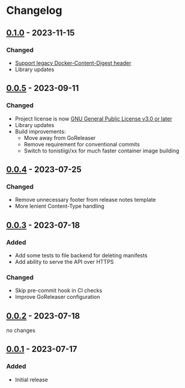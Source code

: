 # Changelog

## [0.1.0] - 2023-11-15

### Changed

- [Support legacy Docker-Content-Digest header](https://github.com/makkes/garage/pull/31)
- Library updates

## [0.0.5] - 2023-09-11

### Changed

- Project license is now [GNU General Public License v3.0 or later](https://spdx.org/licenses/GPL-3.0-or-later.html)
- Library updates
- Build improvements:
  - Move away from GoReleaser
  - Remove requirement for conventional commits
  - Switch to tonistiigi/xx for much faster container image building

## [0.0.4] - 2023-07-25

### Changed

- Remove unnecessary footer from release notes template
- More lenient Content-Type handling


## [0.0.3] - 2023-07-18

### Added

- Add some tests to file backend for deleting manifests
- Add ability to serve the API over HTTPS

### Changed

- Skip pre-commit hook in CI checks
- Improve GoReleaser configuration

## [0.0.2] - 2023-07-18

no changes

## [0.0.1] - 2023-07-17

### Added

- Initial release

[0.1.0]: https://github.com/makkes/garage/compare/v0.0.5...v0.1.0
[0.0.5]: https://github.com/makkes/garage/compare/v0.0.4...v0.0.5
[0.0.4]: https://github.com/makkes/garage/compare/v0.0.3...v0.0.4
[0.0.3]: https://github.com/makkes/garage/compare/v0.0.2...v0.0.3
[0.0.2]: https://github.com/makkes/garage/compare/v0.0.1...v0.0.2
[0.0.1]: https://github.com/makkes/garage/releases/tag/v0.0.1
